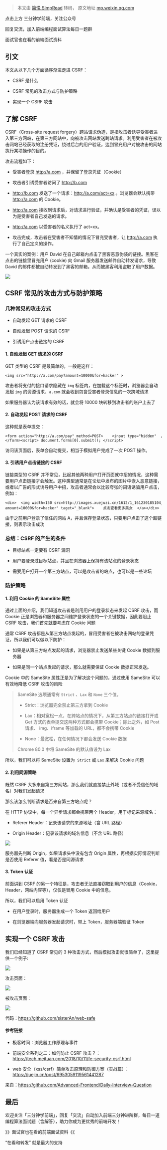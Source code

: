 > 本文由 [简悦 SimpRead](http://ksria.com/simpread/) 转码， 原文地址 [mp.weixin.qq.com](https://mp.weixin.qq.com/s/Y7MNhOUEvLZJ7wwkEobC4g)

点击上方 三分钟学前端，关注公众号  

回复交流，加入前端编程面试算法每日一题群

面试官也在看的前端面试资料

引文
--

本文从以下几个方面循序渐进走进 CSRF：

*   CSRF 是什么
    
*   CSRF 常见的攻击方式与防护策略
    
*   实现一个 CSRF 攻击
    

了解 CSRF
-------

CSRF（Cross-site request forgery）跨站请求伪造，是指攻击者诱导受害者进入第三方网站，在第三方网站中，向被攻击网站发送跨站请求。利用受害者在被攻击网站已经获取的注册凭证，绕过后台的用户验证，达到冒充用户对被攻击的网站执行某项操作的目的。

攻击流程如下：

*   受害者登录 http://a.com ，并保留了登录凭证（Cookie）
    
*   攻击者引诱受害者访问了 http://b.com
    
*   http://b.com 发送了一个请求：http://a.com/act=xx 。浏览器会默认携带 http://a.com 的 Cookie。
    
*   http://a.com 接收到请求后，对请求进行验证，并确认是受害者的凭证，误以为是受害者自己发送的请求。
    
*   http://a.com 以受害者的名义执行了 act=xx。
    
*   攻击完成，攻击者在受害者不知情的情况下冒充受害者，让 http://a.com 执行了自己定义的操作。
    

一个真实的案例：用户 David 在自己邮箱内点击了黑客恶意伪装的链接。黑客在点击的链接里冒充用户 (cookie) 向 Gmail 服务器发送邮件自动转发请求，导致 David 的邮件都被自动转发到了黑客的邮箱，从而被黑客利用盗取了用户数据。

![](https://mmbiz.qpic.cn/mmbiz_png/bwG40XYiaOKleYLZ7nPMfasdblE7KgBNDmyAAMVxeMWJ4A5l1veUb2bbQEQX9Q6iaDeCiaedniamEuQ2IVIxbHsmog/640?wx_fmt=png)

CSRF 常见的攻击方式与防护策略
-----------------

### 几种常见的攻击方式

*   自动发起 GET 请求的 CSRF
    
*   自动发起 POST 请求的 CSRF
    
*   引诱用户点击链接的 CSRF
    

#### 1. 自动发起 GET 请求的 CSRF

GET 类型的 CSRF 是最简单的，一般是这样：

```
<img src="http://a.com/pay?amount=10000&for=hacker" >
```

攻击者将支付的接口请求隐藏在 `img` 标签内，在加载这个标签时，浏览器会自动发起 `img` 的资源请求，`a.com` 就会收到包含受害者登录信息的一次跨域请求

如果服务器认为该请求有效的话，就会将 10000 块转移到攻击者的账户上去了

#### 2. 自动发起 POST 请求的 CSRF

这种就是表单提交：

```
<form action="http://a.com/pay" method=POST>    <input type="hidden"  /></form><script> document.forms[0].submit(); </script>
```

访问该页面后，表单会自动提交，相当于模拟用户完成了一次 POST 操作。

#### 3. 引诱用户点击链接的 CSRF

链接类型的 CSRF 并不常见，比起其他两种用户打开页面就中招的情况，这种需要用户点击链接才会触发。这种类型通常是在论坛中发布的图片中嵌入恶意链接，或者以广告的形式诱导用户中招，攻击者通常会以比较夸张的词语诱骗用户点击，例如：

```
<div>  <img width=150 src=http://images.xuejuzi.cn/1612/1_161230185104_1.jpg> </img>   <a href="https://a.com/pay?amount=10000&for=hacker" taget="_blank">    点击查看更多美女  </a></div>
```

由于之前用户登录了信任的网站 A，并且保存登录状态，只要用户点击了这个超链接，则表示攻击成功

### 总结：CSRF 的产生的条件

*   目标站点一定要有 CSRF 漏洞
    
*   用户要登录过目标站点，并且在浏览器上保持有该站点的登录状态
    
*   需要用户打开一个第三方站点，可以是攻击者的站点，也可以是一些论坛
    

### 防护策略

#### 1. 利用 Cookie 的 SameSite 属性

通过上面的介绍，我们知道攻击者是利用用户的登录状态来发起 CSRF 攻击，而 Cookie 正是浏览器和服务器之间维护登录状态的一个关键数据，因此要阻止 CSRF 攻击，我们首先就要考虑在 Cookie 问题

通常 CSRF 攻击都是从第三方站点发起的，冒用受害者在被攻击网站的登录凭证，所以我们可以做以下防护：

*   如果是从第三方站点发起的请求，浏览器禁止发送某些关键 Cookie 数据到服务器
    
*   如果是同一个站点发起的请求，那么就需要保证 Cookie 数据正常发送。
    

Cookie 中的 SameSite 属性正是为了解决这个问题的，通过使用 SameSite 可以有效地降低 CSRF 攻击的风险

> SameSite 选项通常有 `Strict` 、`Lax` 和 `None` 三个值。
> 
> *   Strict：浏览器完全禁止第三方拿到 Cookie
>     
> *   Lax：相对宽松一点，在跨站点的情况下，从第三方站点的链接打开或 Get 方式的表单提交这两种方式都会携带 Cookie；除此之外，如 Post 请求、 img、iframe 等加载的 URL，都不会携带 Cookie
>     
> *   None：最宽松，在任何情况下都会发送 Cookie 数据
>     
> 
> Chrome 80.0 中将 SameSite 的默认值设为 Lax

所以，我们可以将 SameSite 设置为  `Strict` 或 `Lax` 来解决 Cookie 问题

#### 2. 利用同源策略

既然 CSRF 大多来自第三方网站，那么我们就直接禁止外域（或者不受信任的域名）对我们发起请求

那么该怎么判断请求是否来自第三方站点呢？

在 HTTP 协议中，每一个异步请求都会携带两个 Header，用于标记来源域名：

*   Referer Header：记录该请求的来源地址（含 URL 路径）
    
*   Origin Header：记录该请求的域名信息（不含 URL 路径）
    

![](https://mmbiz.qpic.cn/mmbiz_png/bwG40XYiaOKleYLZ7nPMfasdblE7KgBNDt90icWdjNhHRvZvztPEIicQgBx6SSgRs3Hg3hhmZBry3Qh29nwUca3wA/640?wx_fmt=png)

服务器先判断 Origin，如果请求头中没有包含 Origin 属性，再根据实际情况判断是否使用 Referer 值，看是否是同源请求

#### 3. Token 认证

前面讲到 CSRF 的另一个特征是，攻击者无法直接窃取到用户的信息（Cookie，Header，网站内容等），仅仅是冒用 Cookie 中的信息。

所以，我们可以启用 Token 认证

*   在用户登录时，服务器生成一个 Token 返回给用户
    
*   在浏览器端向服务器发起请求时，带上 Token，服务器端验证 Token
    

实现一个 CSRF 攻击
------------

我们已经知道了 CSRF 常见的 3 种攻击方式，然后模拟攻击就很简单了，这里提供一个例子:

![](https://mmbiz.qpic.cn/mmbiz_png/bwG40XYiaOKleYLZ7nPMfasdblE7KgBNDWDVJK8fgLEUia8oL7h0hBRfeFVw40IYiax6ziadQWzSrrA3HMaRlTyYlQ/640?wx_fmt=png)

攻击页面：

![](https://mmbiz.qpic.cn/mmbiz_png/bwG40XYiaOKleYLZ7nPMfasdblE7KgBND8w1viaibPYWQrqpylOAiawNZqq2uYDpBdZ2KTgA3nbSx0oonSEnWJ3yXw/640?wx_fmt=png)

被攻击页面：

![](https://mmbiz.qpic.cn/mmbiz_png/bwG40XYiaOKleYLZ7nPMfasdblE7KgBNDc3TeRL8IlgiaQYONyBOSLOHrGicA167q31HmphUibQ3awQMqZT7pKorbg/640?wx_fmt=png)

代码：https://github.com/sisterAn/web-safe

#### 参考链接

*   极客时间：浏览器工作原理与事件
    
*   前端安全系列之二：如何防止 CSRF 攻击？：https://tech.meituan.com/2018/10/11/fe-security-csrf.html
    
*   web 安全（xss/csrf）简单攻击原理和防御方案（实战篇）：https://juejin.cn/post/6953059119561441287
    

来自：https://github.com/Advanced-Frontend/Daily-Interview-Question

最后
--

欢迎关注「三分钟学前端」，回复「交流」自动加入前端三分钟进阶群，每日一道编程算法面试题（含解答），助力你成为更优秀的前端开发！

》》面试官也在看的前端面试资料《《  

“在看和转发” 就是最大的支持